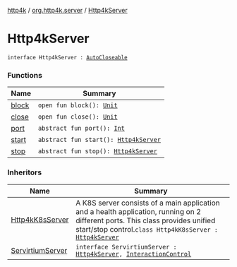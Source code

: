 [http4k](../../index.md) / [org.http4k.server](../index.md) / [Http4kServer](./index.md)

# Http4kServer

`interface Http4kServer : `[`AutoCloseable`](https://docs.oracle.com/javase/9/docs/api/java/lang/AutoCloseable.html)

### Functions

| Name | Summary |
|---|---|
| [block](block.md) | `open fun block(): `[`Unit`](https://kotlinlang.org/api/latest/jvm/stdlib/kotlin/-unit/index.html) |
| [close](close.md) | `open fun close(): `[`Unit`](https://kotlinlang.org/api/latest/jvm/stdlib/kotlin/-unit/index.html) |
| [port](port.md) | `abstract fun port(): `[`Int`](https://kotlinlang.org/api/latest/jvm/stdlib/kotlin/-int/index.html) |
| [start](start.md) | `abstract fun start(): `[`Http4kServer`](./index.md) |
| [stop](stop.md) | `abstract fun stop(): `[`Http4kServer`](./index.md) |

### Inheritors

| Name | Summary |
|---|---|
| [Http4kK8sServer](../../org.http4k.cloudnative/-http4k-k8s-server/index.md) | A K8S server consists of a main application and a health application, running on 2 different ports. This class provides unified start/stop control.`class Http4kK8sServer : `[`Http4kServer`](./index.md) |
| [ServirtiumServer](../../org.http4k.servirtium/-servirtium-server/index.md) | `interface ServirtiumServer : `[`Http4kServer`](./index.md)`, `[`InteractionControl`](../../org.http4k.servirtium/-interaction-control/index.md) |
